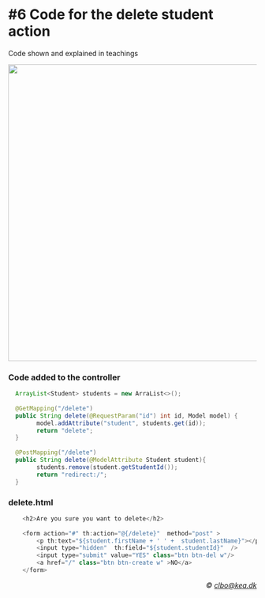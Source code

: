 # #6 Code for the delete student action
Code shown and explained in teachings    

<img src="https://github.com/Dat17i/04_agenda/blob/master/delete.png" width="600px" />    

### Code added to the controller
````java 
  ArrayList<Student> students = new ArraList<>();
  
  @GetMapping("/delete")
  public String delete(@RequestParam("id") int id, Model model) {
        model.addAttribute("student", students.get(id));
        return "delete";
  }         
  
  @PostMapping("/delete")
  public String delete(@ModelAttribute Student student){
        students.remove(student.getStudentId());
        return "redirect:/";
  }

````   
### delete.html
````java    
    <h2>Are you sure you want to delete</h2>
    
    <form action="#" th:action="@{/delete}"  method="post" >
        <p th:text="${student.firstName + ' ' +  student.lastName}"></p>
        <input type="hidden"  th:field="${student.studentId}"  />
        <input type="submit" value="YES" class="btn btn-del w"/>
        <a href="/" class="btn btn-create w" >NO</a>
    </form>
```` 


_<div align="right">&copy; clbo@kea.dk</div>_
